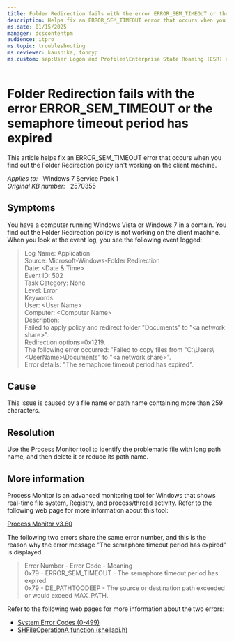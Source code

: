 ```yaml
---
title: Folder Redirection fails with the error ERROR_SEM_TIMEOUT or the semaphore timeout period has expired
description: Helps fix an ERROR_SEM_TIMEOUT error that occurs when you find out the Folder Redirection policy isn't working on the client machine.
ms.date: 01/15/2025
manager: dcscontentpm
audience: itpro
ms.topic: troubleshooting
ms.reviewer: kaushika, tonnyp
ms.custom: sap:User Logon and Profiles\Enterprise State Roaming (ESR) and Folder Redirection, csstroubleshoot
---
```

# Folder Redirection fails with the error ERROR_SEM_TIMEOUT or the semaphore timeout period has expired

This article helps fix an ERROR_SEM_TIMEOUT error that occurs when you find out the Folder Redirection policy isn't working on the client machine.

_Applies to:_ &nbsp; Windows 7 Service Pack 1  
_Original KB number:_ &nbsp; 2570355

## Symptoms

You have a computer running Windows Vista or Windows 7 in a domain. You find out the Folder Redirection policy is not working on the client machine. When you look at the event log, you see the following event logged:

> Log Name: Application  
Source: Microsoft-Windows-Folder Redirection  
Date: \<Date & Time>  
Event ID: 502  
Task Category: None  
Level: Error  
Keywords:  
User: \<User Name>  
Computer: \<Computer Name>  
Description:  
Failed to apply policy and redirect folder "Documents" to "\<a network share>".  
Redirection options=0x1219.  
The following error occurred: "Failed to copy files from "C:\\Users\\\<UserName>\\Documents" to "\<a network share>".  
Error details: "The semaphore timeout period has expired".

## Cause

This issue is caused by a file name or path name containing more than 259 characters.

## Resolution

Use the Process Monitor tool to identify the problematic file with long path name, and then delete it or reduce its path name.

## More information

Process Monitor is an advanced monitoring tool for Windows that shows real-time file system, Registry, and process/thread activity. Refer to the following web page for more information about this tool:

[Process Monitor v3.60](/sysinternals/downloads/procmon)

The following two errors share the same error number, and this is the reason why the error message "The semaphore timeout period has expired" is displayed.

> Error Number - Error Code - Meaning  
0x79 - ERROR_SEM_TIMEOUT - The semaphore timeout period has expired.  
0x79 - DE_PATHTOODEEP - The source or destination path exceeded or would exceed MAX_PATH.

Refer to the following web pages for more information about the two errors:

- [System Error Codes (0-499)](/windows/win32/debug/system-error-codes--0-499-)
- [SHFileOperationA function (shellapi.h)](/windows/win32/api/shellapi/nf-shellapi-shfileoperationa)
